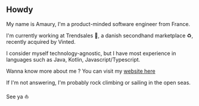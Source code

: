 ## Howdy 

My name is Amaury, I'm a product-minded software engineer from France.

I'm currently working at Trendsales 💛, a danish secondhand marketplace ♻️, recently acquired by Vinted.

I consider myself technology-agnostic, but I have most experience in languages such as Java, Kotlin, Javascript/Typescript.

Wanna know more about me ? You can visit my [website here](https://mawagusura.github.io)

If I'm not answering, I'm probably rock climbing or sailing in the open seas.

See ya ⛵

<!--
**mawagusura/mawagusura** is a ✨ _special_ ✨ repository because its `README.md` (this file) appears on your GitHub profile.

Here are some ideas to get you started:

- 🔭 I’m currently working on ...
- 🌱 I’m currently learning ...
- 👯 I’m looking to collaborate on ...
- 🤔 I’m looking for help with ...
- 💬 Ask me about ...
- 📫 How to reach me: ...
- 😄 Pronouns: ...
- ⚡ Fun fact: ...
-->
